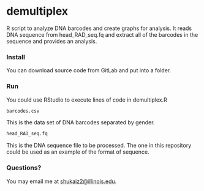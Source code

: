 # demultiplex
R script to analyze DNA barcodes and create graphs for analysis. It reads DNA sequence from head_RAD_seq.fq	and extract all of the barcodes in the sequence and provides an analysis.

### Install
You can download source code from GitLab and put into a folder.

### Run
You could use RStudio to execute lines of code in demultiplex.R

```sh
barcodes.csv
```
This is the data set of DNA barcodes separated by gender.

```sh
head_RAD_seq.fq	
```
This is the DNA sequence file to be processed. The one in this repository could be used as an example of the format of sequence.

### Questions?
You may email me at shukaiz2@illinois.edu.
